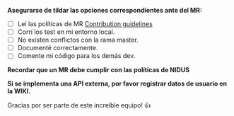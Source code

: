 **Asegurarse de tildar las opciones correspondientes ante del MR:**

- [ ] Leí las políticas de MR [Contribution guidelines](https://gitlab.com/test/demo/blob/master/CONTRIBUTING.md)
- [ ] Corrí los test en mi entorno local.
- [ ] No existen conflictos con la rama master.
- [ ] Documenté correctamente.
- [ ] Comente mi código para los demás dev.

**Recordar que un MR debe cumplir con las políticas de NIDUS**


**Si se implementa una API externa, por favor registrar datos de usuario en la WIKI.**


Gracias por ser parte de este increíble equipo! :+1:

